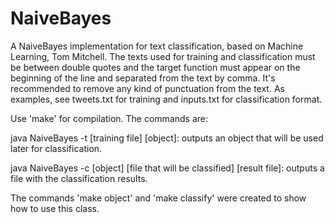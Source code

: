 # NaiveBayes

A NaiveBayes implementation for text classification, based on Machine Learning, Tom Mitchell. The texts used for training and classification must be between double quotes and the target function must appear on the beginning of the line and separated from the text by comma. It's recommended to remove any kind of punctuation from the text. As examples, see tweets.txt for training and inputs.txt for classification format.

Use 'make' for compilation. The commands are:



java NaiveBayes -t \[training file\] \[object\]: outputs an object that will be used later for classification.

java NaiveBayes -c \[object\] \[file that will be classified\] \[result file\]: outputs a file with the classification results.



The commands 'make object' and 'make classify' were created to show how to use this class.
